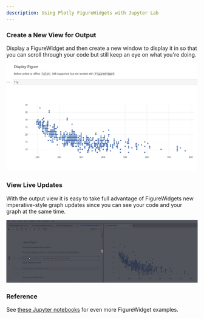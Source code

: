 ```yaml
---
description: Using Plotly FigureWidgets with Jupyter Lab
---
```


### Create a New View for Output


Display a FigureWidget and then create a new window to display it in so that you can scroll through your code but still keep an eye on what you're doing.


<img src='https://raw.githubusercontent.com/michaelbabyn/plot_data/master/create_view_for_output_jupyter_lab.gif'>

### View Live Updates

With the output view it is easy to take full advantage of FigureWidgets new imperative-style graph updates since you can see your code and your graph at the same time.

<img src='https://raw.githubusercontent.com/michaelbabyn/plot_data/master/demonstrate_view_jupyter_lab.gif'>



### Reference


See [these Jupyter notebooks](https://github.com/jonmmease/plotly_ipywidget_notebooks) for even more FigureWidget examples.
